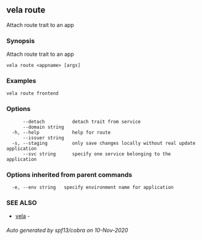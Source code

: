 ## vela route

Attach route trait to an app

### Synopsis

Attach route trait to an app

```
vela route <appname> [args]
```

### Examples

```
vela route frontend
```

### Options

```
      --detach          detach trait from service
      --domain string   
  -h, --help            help for route
      --issuer string   
  -s, --staging         only save changes locally without real update application
      --svc string      specify one service belonging to the application
```

### Options inherited from parent commands

```
  -e, --env string   specify environment name for application
```

### SEE ALSO

* [vela](vela.md)	 - 

###### Auto generated by spf13/cobra on 10-Nov-2020
